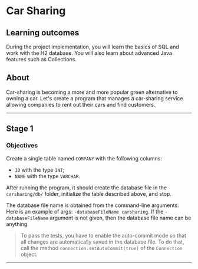 # Car Sharing 
##  Learning outcomes
During the project implementation, you will learn the basics of SQL and work with the H2 database. You will also learn about advanced Java features such as Collections.

## About
Car-sharing is becoming a more and more popular green alternative to owning a car. Let's create a program that manages a car-sharing service allowing companies to rent out their cars and find customers.

---

## Stage 1
### Objectives

Create a single table named `COMPANY` with the following columns:

- `ID` with the type `INT`;
- `NAME` with the type `VARCHAR`.

After running the program, it should create the database file in the `carsharing/db/` folder, initialize the table described above, and stop.

The database file name is obtained from the command-line arguments. Here is an example of args: `-databaseFileName carsharing`. If the `-databaseFileName` argument is not given, then the database file name can be anything.

> To pass the tests, you have to enable the auto-commit mode so that all changes are automatically saved in the database file. To do that, call the method `connection.setAutoCommit(true)` of the `Connection` object.

---
